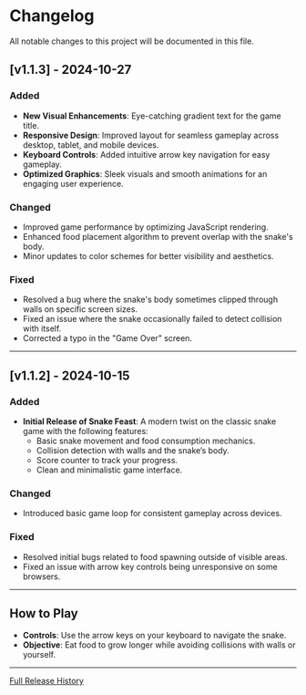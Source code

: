 # Changelog

All notable changes to this project will be documented in this file.

## [v1.1.3] - 2024-10-27
### Added
- **New Visual Enhancements**: Eye-catching gradient text for the game title.
- **Responsive Design**: Improved layout for seamless gameplay across desktop, tablet, and mobile devices.
- **Keyboard Controls**: Added intuitive arrow key navigation for easy gameplay.
- **Optimized Graphics**: Sleek visuals and smooth animations for an engaging user experience.

### Changed
- Improved game performance by optimizing JavaScript rendering.
- Enhanced food placement algorithm to prevent overlap with the snake's body.
- Minor updates to color schemes for better visibility and aesthetics.

### Fixed
- Resolved a bug where the snake's body sometimes clipped through walls on specific screen sizes.
- Fixed an issue where the snake occasionally failed to detect collision with itself.
- Corrected a typo in the "Game Over" screen.

---

## [v1.1.2] - 2024-10-15
### Added
- **Initial Release of Snake Feast**: A modern twist on the classic snake game with the following features:
  - Basic snake movement and food consumption mechanics.
  - Collision detection with walls and the snake’s body.
  - Score counter to track your progress.
  - Clean and minimalistic game interface.

### Changed
- Introduced basic game loop for consistent gameplay across devices.

### Fixed
- Resolved initial bugs related to food spawning outside of visible areas.
- Fixed an issue with arrow key controls being unresponsive on some browsers.

---

## How to Play
- **Controls**: Use the arrow keys on your keyboard to navigate the snake.
- **Objective**: Eat food to grow longer while avoiding collisions with walls or yourself.

---

[Full Release History](https://github.com/raghul-tech/Snake-Feast/releases)
